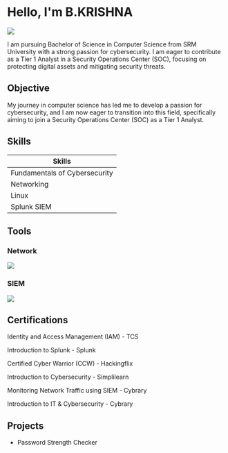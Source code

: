 # Hello, I'm B.KRISHNA
<a href="https://www.linkedin.com/in/krishna-balasubramanian-7b3920277C"><img src="https://img.shields.io/badge/-LinkedIn-0072b1?&style=for-the-badge&logo=linkedin&logoColor=white" /></a>

I am  pursuing  Bachelor of Science in Computer Science from SRM University with a strong passion for cybersecurity.  I am eager to contribute as a Tier 1 Analyst in a Security Operations Center (SOC), focusing on protecting digital assets and mitigating security threats.
## Objective


My journey in computer science has led me to develop a passion for cybersecurity, and I am now eager to transition into this field, specifically aiming to join a Security Operations Center (SOC) as a Tier 1 Analyst.

## Skills


| Skills                                      | 
|-----------------------------------------------|
|          Fundamentals of Cybersecurity        |
|  Networking                                   |
|        Linux                                  | 
|       Splunk SIEM                             |


## Tools


### Network
<div>
    <img src="https://img.shields.io/badge/-Wireshark-1679A7?&style=for-the-badge&logo=Wireshark&logoColor=white" />
</div>


### SIEM
<div>
    <img src="https://img.shields.io/badge/-Splunk-000000?&style=for-the-badge&logo=Splunk&logoColor=white" />   
</div>

## Certifications
Identity and Access Management (IAM) - TCS


Introduction to Splunk - Splunk


Certified Cyber Warrior (CCW) - Hackingflix


Introduction to Cybersecurity - Simplilearn


Monitoring Network Traffic using SIEM - Cybrary


Introduction to IT & Cybersecurity - Cybrary

## Projects
- Password Strength Checker
